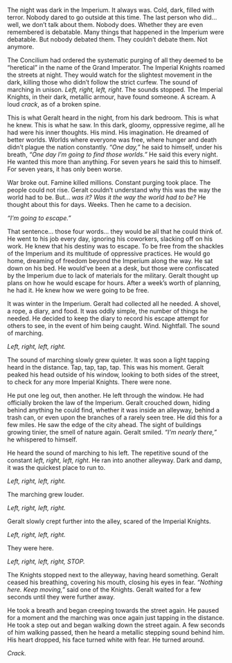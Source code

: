 The night was dark in the Imperium. It always was. Cold, dark, filled with terror. Nobody dared to go outside at this time. The last person who did… well, we don’t talk about them. Nobody does. Whether they are even remembered is debatable. Many things that happened in the Imperium were debatable. But nobody debated them. They couldn’t debate them. Not anymore.

The Concilium had ordered the systematic purging of all they deemed to be “heretical” in the name of the Grand Imperator. The Imperial Knights roamed the streets at night. They would watch for the slightest movement in the dark, killing those who didn’t follow the strict curfew. The sound of marching in unison. _Left, right, left, right_. The sounds stopped. The Imperial Knights, in their dark, metallic armour, have found someone. A scream. A loud _crack_, as of a broken spine.

This is what Geralt heard in the night, from his dark bedroom. This is what he knew. This is what he saw. In this dark, gloomy, oppressive regime, all he had were his inner thoughts. His mind. His imagination. He dreamed of better worlds. Worlds where everyone was free, where hunger and death didn’t plague the nation constantly. _“One day,”_ he said to himself, under his breath, _“One day I’m going to find those worlds.”_ He said this every night. He wanted this more than anything. For seven years he said this to himself. For seven years, it has only been worse.

War broke out. Famine killed millions. Constant purging took place. The people could not rise. Geralt couldn’t understand why this was the way the world had to be. But… _was it? Was it the way the world had to be?_ He thought about this for days. Weeks. Then he came to a decision.

_“I’m going to escape.”_

That sentence… those four words… they would be all that he could think of. He went to his job every day, ignoring his coworkers, slacking off on his work. He knew that his destiny was to escape. To be free from the shackles of the Imperium and its multitude of oppressive practices. He would go home, dreaming of freedom beyond the Imperium along the way. He sat down on his bed. He would’ve been at a desk, but those were confiscated by the Imperium due to lack of materials for the military. Geralt thought up plans on how he would escape for hours. After a week’s worth of planning, he had it. He knew how we were going to be free.

It was winter in the Imperium. Geralt had collected all he needed. A shovel, a rope, a diary, and food. It was oddly simple, the number of things he needed. He decided to keep the diary to record his escape attempt for others to see, in the event of him being caught. Wind. Nightfall. The sound of marching.

_Left, right, left, right._

The sound of marching slowly grew quieter. It was soon a light tapping heard in the distance. Tap, tap, tap, tap. This was his moment. Geralt peaked his head outside of his window, looking to both sides of the street, to check for any more Imperial Knights. There were none.

He put one leg out, then another. He left through the window. He had officially broken the law of the Imperium. Geralt crouched down, hiding behind anything he could find, whether it was inside an alleyway, behind a trash can, or even upon the branches of a rarely seen tree. He did this for a few miles. He saw the edge of the city ahead. The sight of buildings growing tinier, the smell of nature again. Geralt smiled. _“I’m nearly there,”_ he whispered to himself.

He heard the sound of marching to his left. The repetitive sound of the constant _left, right, left, right_. He ran into another alleyway. Dark and damp, it was the quickest place to run to.

_Left, right, left, right._

The marching grew louder.

_Left, right, left, right._

Geralt slowly crept further into the alley, scared of the Imperial Knights.

_Left, right, left, right._

They were here.

_Left, right, left, right, STOP._

The Knights stopped next to the alleyway, having heard something. Geralt ceased his breathing, covering his mouth, closing his eyes in fear. _“Nothing here. Keep moving,”_ said one of the Knights. Geralt waited for a few seconds until they were further away.

He took a breath and began creeping towards the street again. He paused for a moment and the marching was once again just tapping in the distance. He took a step out and began walking down the street again. A few seconds of him walking passed, then he heard a metallic stepping sound behind him. His heart dropped, his face turned white with fear. He turned around. 

_Crack._
